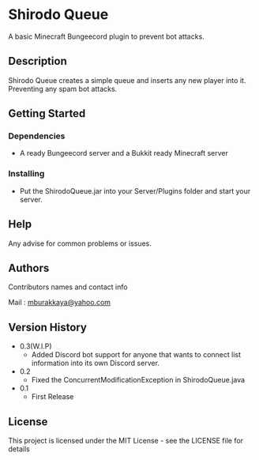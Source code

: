 # Shirodo Queue

A basic Minecraft Bungeecord plugin to prevent bot attacks.

## Description

Shirodo Queue creates a simple queue and inserts any new player into it. Preventing any spam bot attacks.

## Getting Started

### Dependencies

* A ready Bungeecord server and a Bukkit ready Minecraft server

### Installing

* Put the ShirodoQueue.jar into your Server/Plugins folder and start your server.

## Help

Any advise for common problems or issues.

## Authors

Contributors names and contact info

Mail    :   mburakkaya@yahoo.com



## Version History

* 0.3(W.I.P)
    * Added Discord bot support for anyone that wants to connect list information into its own Discord server.
* 0.2
    * Fixed the ConcurrentModificationException in ShirodoQueue.java
* 0.1
    * First Release

## License

This project is licensed under the MIT License - see the LICENSE file for details
